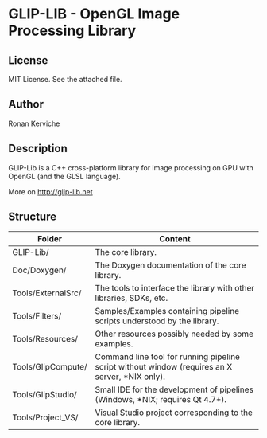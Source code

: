 GLIP-LIB - OpenGL Image Processing Library
==============

License
--------------
MIT License. See the attached file.

Author
--------------
Ronan Kerviche

Description
--------------
GLIP-Lib is a C++ cross-platform library for image processing on GPU with OpenGL (and the GLSL language).

More on http://glip-lib.net

Structure
--------------
| Folder             | Content | 
| ------------------ | ------- |
| GLIP-Lib/          | The core library. |
| Doc/Doxygen/       | The Doxygen documentation of the core library. |
| Tools/ExternalSrc/ | The tools to interface the library with other libraries, SDKs, etc. |
| Tools/Filters/     | Samples/Examples containing pipeline scripts understood by the library.|
| Tools/Resources/   | Other resources possibly needed by some examples. |
| Tools/GlipCompute/ | Command line tool for running pipeline script without window (requires an X server, *NIX only). |
| Tools/GlipStudio/  | Small IDE for the development of pipelines (Windows, *NIX; requires Qt 4.7+). |
| Tools/Project_VS/  | Visual Studio project corresponding to the core library. |

